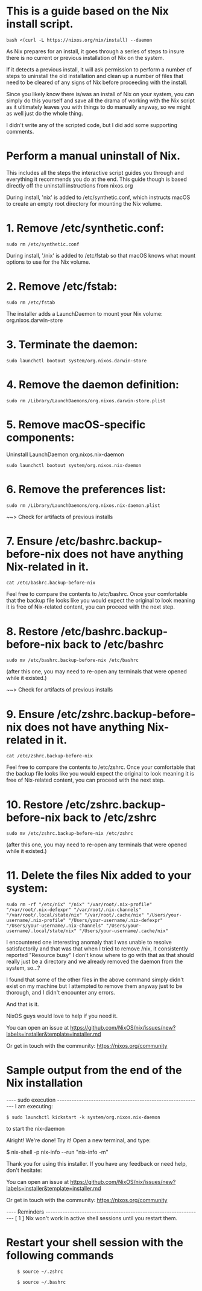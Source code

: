 

# This is a guide based on the Nix install script.
```shell
bash <(curl -L https://nixos.org/nix/install) --daemon
```

As Nix prepares for an install, it goes through a series of steps 
to insure there is no current or previous installation of Nix on the system.

If it detects a previous install, it will ask permission to perform a number of steps
to uninstall the old installation and clean up a number of files that need to be
cleared of any signs of Nix before proceeding with the install.

Since you likely know there is/was an install of Nix on your system, you can simply do this
yourself and save all the drama of working with the Nix script as it ultimately leaves
you with things to do manually anyway, so we might as well just do the whole thing.

I didn't write any of the scripted code, but I did add some supporting comments.


# Perform a manual uninstall of Nix. 
This includes all the steps the interactive script guides you through and everything it recommends you do at the end. This guide though is based directly off the uninstall instructions from nixos.org

During install, 'nix' is added to /etc/synthetic.conf, which instructs
macOS to create an empty root directory for mounting the Nix volume.
# 1. Remove /etc/synthetic.conf:
```shell
sudo rm /etc/synthetic.conf
```

During install, '/nix' is added to /etc/fstab so that macOS knows what
mount options to use for the Nix volume.
# 2. Remove /etc/fstab:
```shell
sudo rm /etc/fstab
```


The installer adds a LaunchDaemon to mount your Nix volume: org.nixos.darwin-store
# 3. Terminate the daemon:
```shell
sudo launchctl bootout system/org.nixos.darwin-store
```

# 4. Remove the daemon definition:
```shell
sudo rm /Library/LaunchDaemons/org.nixos.darwin-store.plist
```

# 5. Remove macOS-specific components:
Uninstall LaunchDaemon org.nixos.nix-daemon  
```shell
sudo launchctl bootout system/org.nixos.nix-daemon
```

# 6. Remove the preferences list:
```shell
sudo rm /Library/LaunchDaemons/org.nixos.nix-daemon.plist
```

~~> Check for artifacts of previous installs
# 7. Ensure /etc/bashrc.backup-before-nix does not have anything Nix-related in it.
```shell
cat /etc/bashrc.backup-before-nix
```
Feel free to compare the contents to /etc/bashrc.
Once your comfortable that the backup file looks like you would expect the original to look
meaning it is free of Nix-related content, you can proceed with the next step.


# 8. Restore /etc/bashrc.backup-before-nix back to /etc/bashrc
```shell
sudo mv /etc/bashrc.backup-before-nix /etc/bashrc
```
(after this one, you may need to re-open any terminals that were opened while it existed.)


~~> Check for artifacts of previous installs
# 9. Ensure /etc/zshrc.backup-before-nix does not have anything Nix-related in it.
```shell
cat /etc/zshrc.backup-before-nix
```
Feel free to compare the contents to /etc/zshrc.
Once your comfortable that the backup file looks like you would expect the original to look
meaning it is free of Nix-related content, you can proceed with the next step.

# 10. Restore /etc/zshrc.backup-before-nix back to /etc/zshrc
```shell
sudo mv /etc/zshrc.backup-before-nix /etc/zshrc
```
(after this one, you may need to re-open any terminals that were opened while it existed.)


# 11. Delete the files Nix added to your system:
```shell
sudo rm -rf "/etc/nix" "/nix" "/var/root/.nix-profile" "/var/root/.nix-defexpr" "/var/root/.nix-channels" "/var/root/.local/state/nix" "/var/root/.cache/nix" "/Users/your-username/.nix-profile" "/Users/your-username/.nix-defexpr" "/Users/your-username/.nix-channels" "/Users/your-username/.local/state/nix" "/Users/your-username/.cache/nix"
```

I encountered one interesting anomaly that I was unable to resolve satisfactorily 
and that was that when I tried to remove /nix, it consistently reported "Resource busy"
I don't know where to go with that as that should really just be a directory
and we already removed the daemon from the system, so...?

I found that some of the other files in the above command simply didn't exist on my machine 
but I attempted to remove them anyway just to be thorough, and I didn't encounter any errors.

And that is it.


NixOS guys would love to help if you need it.

You can open an issue at
https://github.com/NixOS/nix/issues/new?labels=installer&template=installer.md

Or get in touch with the community: https://nixos.org/community


# Sample output from the end of the Nix installation

---- sudo execution ------------------------------------------------------------
I am executing:

    $ sudo launchctl kickstart -k system/org.nixos.nix-daemon

to start the nix-daemon

Alright! We're done!
Try it! Open a new terminal, and type:

  $ nix-shell -p nix-info --run "nix-info -m"

Thank you for using this installer. If you have any feedback or need
help, don't hesitate:

You can open an issue at
https://github.com/NixOS/nix/issues/new?labels=installer&template=installer.md

Or get in touch with the community: https://nixos.org/community

---- Reminders -----------------------------------------------------------------
[ 1 ]
Nix won't work in active shell sessions until you restart them.

# Restart your shell session with the following commands

```shell
    $ source ~/.zshrc
```
```shell
    $ source ~/.bashrc
```